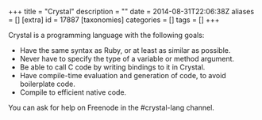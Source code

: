 +++
title = "Crystal"
description = ""
date = 2014-08-31T22:06:38Z
aliases = []
[extra]
id = 17887
[taxonomies]
categories = []
tags = []
+++

Crystal is a programming language with the following goals:
* Have the same syntax as Ruby, or at least as similar as possible.
* Never have to specify the type of a variable or method argument.
* Be able to call C code by writing bindings to it in Crystal.
* Have compile-time evaluation and generation of code, to avoid boilerplate code.
* Compile to efficient native code.

You can ask for help on Freenode in the #crystal-lang channel.
